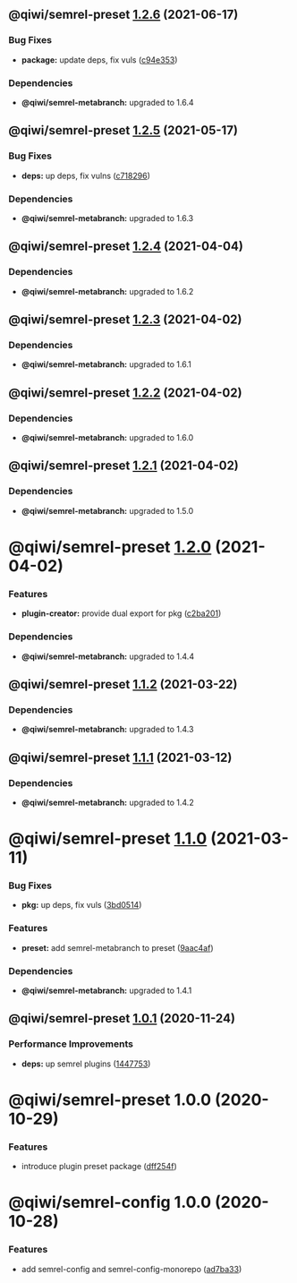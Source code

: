## @qiwi/semrel-preset [1.2.6](https://github.com/qiwi/semantic-release-toolkit/compare/@qiwi/semrel-preset@1.2.5...@qiwi/semrel-preset@1.2.6) (2021-06-17)


### Bug Fixes

* **package:** update deps, fix vuls ([c94e353](https://github.com/qiwi/semantic-release-toolkit/commit/c94e353bfa1ca228325f97aaba3ffa5e433d3139))





### Dependencies

* **@qiwi/semrel-metabranch:** upgraded to 1.6.4

## @qiwi/semrel-preset [1.2.5](https://github.com/qiwi/semantic-release-toolkit/compare/@qiwi/semrel-preset@1.2.4...@qiwi/semrel-preset@1.2.5) (2021-05-17)


### Bug Fixes

* **deps:** up deps, fix vulns ([c718296](https://github.com/qiwi/semantic-release-toolkit/commit/c718296c9ba2b582e046ef561813771481d10897))





### Dependencies

* **@qiwi/semrel-metabranch:** upgraded to 1.6.3

## @qiwi/semrel-preset [1.2.4](https://github.com/qiwi/semantic-release-toolkit/compare/@qiwi/semrel-preset@1.2.3...@qiwi/semrel-preset@1.2.4) (2021-04-04)





### Dependencies

* **@qiwi/semrel-metabranch:** upgraded to 1.6.2

## @qiwi/semrel-preset [1.2.3](https://github.com/qiwi/semantic-release-toolkit/compare/@qiwi/semrel-preset@1.2.2...@qiwi/semrel-preset@1.2.3) (2021-04-02)





### Dependencies

* **@qiwi/semrel-metabranch:** upgraded to 1.6.1

## @qiwi/semrel-preset [1.2.2](https://github.com/qiwi/semantic-release-toolkit/compare/@qiwi/semrel-preset@1.2.1...@qiwi/semrel-preset@1.2.2) (2021-04-02)





### Dependencies

* **@qiwi/semrel-metabranch:** upgraded to 1.6.0

## @qiwi/semrel-preset [1.2.1](https://github.com/qiwi/semantic-release-toolkit/compare/@qiwi/semrel-preset@1.2.0...@qiwi/semrel-preset@1.2.1) (2021-04-02)





### Dependencies

* **@qiwi/semrel-metabranch:** upgraded to 1.5.0

# @qiwi/semrel-preset [1.2.0](https://github.com/qiwi/semantic-release-toolkit/compare/@qiwi/semrel-preset@1.1.2...@qiwi/semrel-preset@1.2.0) (2021-04-02)


### Features

* **plugin-creator:** provide dual export for pkg ([c2ba201](https://github.com/qiwi/semantic-release-toolkit/commit/c2ba2010026d06f400c70ed57f4b89ebdc118a1b))





### Dependencies

* **@qiwi/semrel-metabranch:** upgraded to 1.4.4

## @qiwi/semrel-preset [1.1.2](https://github.com/qiwi/semantic-release-toolkit/compare/@qiwi/semrel-preset@1.1.1...@qiwi/semrel-preset@1.1.2) (2021-03-22)





### Dependencies

* **@qiwi/semrel-metabranch:** upgraded to 1.4.3

## @qiwi/semrel-preset [1.1.1](https://github.com/qiwi/semantic-release-toolkit/compare/@qiwi/semrel-preset@1.1.0...@qiwi/semrel-preset@1.1.1) (2021-03-12)





### Dependencies

* **@qiwi/semrel-metabranch:** upgraded to 1.4.2

# @qiwi/semrel-preset [1.1.0](https://github.com/qiwi/semantic-release-toolkit/compare/@qiwi/semrel-preset@1.0.1...@qiwi/semrel-preset@1.1.0) (2021-03-11)


### Bug Fixes

* **pkg:** up deps, fix vuls ([3bd0514](https://github.com/qiwi/semantic-release-toolkit/commit/3bd051436e6466000443d44f5aa819f67080f534))


### Features

* **preset:** add semrel-metabranch to preset ([9aac4af](https://github.com/qiwi/semantic-release-toolkit/commit/9aac4af698e555557196331f1b92f73754bd838c))





### Dependencies

* **@qiwi/semrel-metabranch:** upgraded to 1.4.1

## @qiwi/semrel-preset [1.0.1](https://github.com/qiwi/semantic-release-toolkit/compare/@qiwi/semrel-preset@1.0.0...@qiwi/semrel-preset@1.0.1) (2020-11-24)


### Performance Improvements

* **deps:** up semrel plugins ([1447753](https://github.com/qiwi/semantic-release-toolkit/commit/1447753324ae5f4ace676adf5795ab49106ed8cf))

# @qiwi/semrel-preset 1.0.0 (2020-10-29)


### Features

* introduce plugin preset package ([dff254f](https://github.com/qiwi/semantic-release-toolkit/commit/dff254ff4b4d5088e165acb97e28f9e40f84bd20))

# @qiwi/semrel-config 1.0.0 (2020-10-28)


### Features

* add semrel-config and semrel-config-monorepo ([ad7ba33](https://github.com/qiwi/semantic-release-toolkit/commit/ad7ba33cf6f6705c1f1f1919c197d5ad7345de4b))
